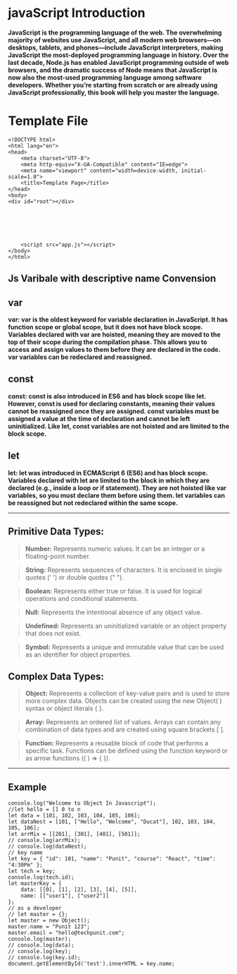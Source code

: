 # javaScript Introduction 

**JavaScript is the programming language of the web. The overwhelming
majority of websites use JavaScript, and all modern web browsers—on
desktops, tablets, and phones—include JavaScript interpreters, making
JavaScript the most-deployed programming language in history. Over
the last decade, Node.js has enabled JavaScript programming outside
of web browsers, and the dramatic success of Node means that
JavaScript is now also the most-used programming language among
software developers. Whether you’re starting from scratch or are
already using JavaScript professionally, this book will help you master
the language.**

# Template File

```
<!DOCTYPE html>
<html lang="en">
<head>
    <meta charset="UTF-8">
    <meta http-equiv="X-UA-Compatible" content="IE=edge">
    <meta name="viewport" content="width=device-width, initial-scale=1.0">
    <title>Template Page</title>
</head>
<body>
<div id="root"></div>

    
    



    <script src="app.js"></script>
</body>
</html>
```



## Js Varibale with descriptive name Convension

## var 

**var: var is the oldest keyword for variable declaration in JavaScript. It has function scope or global scope, but it does not have block scope. Variables declared with var are hoisted, meaning they are moved to the top of their scope during the compilation phase. This allows you to access and assign values to them before they are declared in the code. var variables can be redeclared and reassigned.**


## const

**const: const is also introduced in ES6 and has block scope like let. However, const is used for declaring constants, meaning their values cannot be reassigned once they are assigned. const variables must be assigned a value at the time of declaration and cannot be left uninitialized. Like let, const variables are not hoisted and are limited to the block scope.**


## let 

**let: let was introduced in ECMAScript 6 (ES6) and has block scope. Variables declared with let are limited to the block in which they are declared (e.g., inside a loop or if statement). They are not hoisted like var variables, so you must declare them before using them. let variables can be reassigned but not redeclared within the same scope.**

<hr>

## Primitive Data Types:

> **Number:** Represents numeric values. It can be an integer or a floating-point number.

> **String:** Represents sequences of characters. It is enclosed in single quotes (' ') or double quotes (" ").

> **Boolean:** Represents either true or false. It is used for logical operations and conditional statements.

> **Null:** Represents the intentional absence of any object value.

> **Undefined:** Represents an uninitialized variable or an object property that does not exist.

> **Symbol:** Represents a unique and immutable value that can be used as an identifier for object properties.

## Complex Data Types:

> **Object:** Represents a collection of key-value pairs and is used to store more complex data. Objects can be created using the new Object( ) syntax or object literals { }.

> **Array:** Represents an ordered list of values. Arrays can contain any combination of data types and are created using square brackets [ ].

> **Function:** Represents a reusable block of code that performs a specific task. Functions can be defined using the function keyword or as arrow functions (( ) => { }).

<hr>

## Example

```
console.log("Welcome to Object In Javascript");
//let hello = [] 0 to n
let data = [101, 102, 103, 104, 105, 106];
let dataNest = [101, ["Hello", "Welcome", "Ducat"], 102, 103, 104, 105, 106];
let arrMix = [[201], [301], [401], [501]];
// console.log(arrMix);
// console.log(dataNest);
// key name 
let key = { "id": 101, "name": "Punit", "course": "React", "time": "4:30Pm" };
let tech = key;
console.log(tech.id);
let masterKey = {
    data: [[0], [1], [2], [3], [4], [5]],
    name: [["user1"], ["user2"]]
};
// as a developer
// let master = {};
let master = new Object();
master.name = "Punit 123";
master.email = "hello@techpunit.com";
console.log(master);
// console.log(data);
// console.log(key);
// console.log(key.id);
document.getElementById('test').innerHTML = key.name;



```








